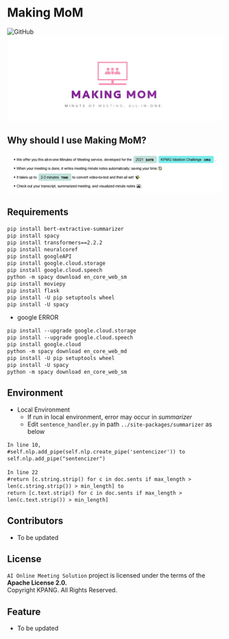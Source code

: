 #  Making MoM
![GitHub](https://img.shields.io/github/license/2021-KPANG/AI-Online-Meeting-Solution)
![](https://github.com/2021-KPANG/AI-Online-Meeting-Solution/blob/main/image/MoM%20logo.JPG?raw=true)

## Why should I use Making MoM?

![](https://github.com/2021-KPANG/AI-Online-Meeting-Solution/blob/main/image/info_ner.JPG?raw=true)

## Requirements
```
pip install bert-extractive-summarizer
pip install spacy
pip install transformers==2.2.2
pip install neuralcoref
pip install googleAPI
pip install google.cloud.storage
pip install google.cloud.speech
python -m spacy download en_core_web_sm
pip install moviepy
pip install flask
pip install -U pip setuptools wheel
pip install -U spacy
```

- google ERROR
```
pip install --upgrade google.cloud.storage
pip install --upgrade google.cloud.speech
pip install google.cloud
python -m spacy download en_core_web_md
pip install -U pip setuptools wheel
pip install -U spacy
python -m spacy download en_core_web_sm
```

## Environment
- Local Environment
  - If run in local environment, error may occur in *summarizer*
  - Edit ```sentence_handler.py``` in path ```../site-packages/summarizer``` as below

```
In line 10,
#self.nlp.add_pipe(self.nlp.create_pipe('sentencizer')) to
self.nlp.add_pipe("sentencizer")

In line 22
#return [c.string.strip() for c in doc.sents if max_length > len(c.string.strip()) > min_length] to
return [c.text.strip() for c in doc.sents if max_length > len(c.text.strip()) > min_length]
```

## Contributors
- To be updated

## License
```AI Online Meeting Solution``` project is licensed under the terms of the **Apache License 2.0.**  
Copyright KPANG. All Rights Reserved. 

## Feature
- To be updated

